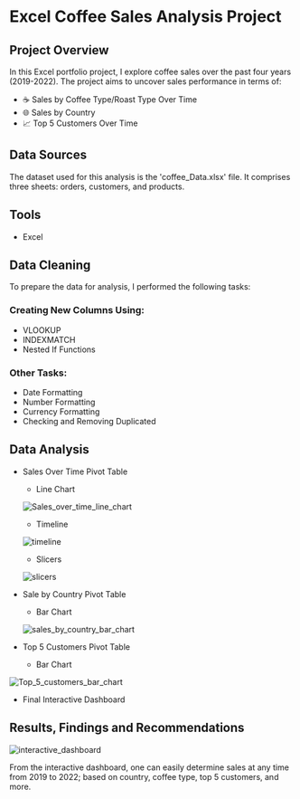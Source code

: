 # Excel Coffee Sales Analysis Project

## Project Overview

In this Excel portfolio project, I explore coffee sales over the past four years (2019-2022). The project aims to uncover sales performance in terms of:
- ☕ Sales by Coffee Type/Roast Type Over Time
- 🌐 Sales by Country
- 📈 Top 5 Customers Over Time

## Data Sources 
The dataset used for this analysis is the 'coffee_Data.xlsx' file. It comprises three sheets: orders, customers, and products.

## Tools
- Excel

## Data Cleaning 
To prepare the data for analysis, I performed the following tasks:

### Creating New Columns Using:
- VLOOKUP
- INDEXMATCH
- Nested If Functions

### Other Tasks:
- Date Formatting 
- Number Formatting
- Currency Formatting 
- Checking and Removing Duplicated

## Data Analysis
- Sales Over Time Pivot Table
    - Line Chart
  
  ![Sales_over_time_line_chart](https://github.com/Brian-Oseko/Coffee-Sales-Analysis-Project/assets/151272645/bc5bf2aa-1b39-4c0e-a476-54c3211cc768)

      
    - Timeline
  
  ![timeline](https://github.com/Brian-Oseko/Coffee-Sales-Analysis-Project/assets/151272645/51fbfb9c-91cf-4ff0-addc-f6b7027e1aa2)
      
    - Slicers
 
      
   ![slicers](https://github.com/Brian-Oseko/Coffee-Sales-Analysis-Project/assets/151272645/063dfe08-5301-4f52-95ae-51c43a10d393)


- Sale by Country Pivot Table
    -  Bar Chart
      
  ![sales_by_country_bar_chart](https://github.com/Brian-Oseko/Coffee-Sales-Analysis-Project/assets/151272645/66fca126-bba1-4450-9d56-d647beb03391)


- Top 5 Customers Pivot Table
    - Bar Chart
 
      
![Top_5_customers_bar_chart](https://github.com/Brian-Oseko/Coffee-Sales-Analysis-Project/assets/151272645/3a531f72-b6d6-4e0f-a2c2-5da5549c28da)


- Final Interactive Dashboard


## Results, Findings and Recommendations

![interactive_dashboard](https://github.com/Brian-Oseko/Coffee-Sales-Analysis-Project/assets/151272645/72b71705-1228-473b-8b35-262beb6e45e7)

From the interactive dashboard, one can easily determine sales at any time from 2019 to 2022; based on country, coffee type, top 5 customers, and more.



